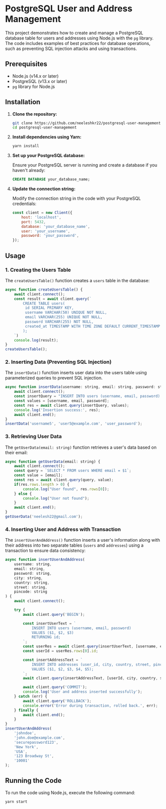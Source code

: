 ﻿# PostgreSQL User and Address Management

This project demonstrates how to create and manage a PostgreSQL database table for users and addresses using Node.js with the `pg` library. The code includes examples of best practices for database operations, such as preventing SQL injection attacks and using transactions.

## Prerequisites

- Node.js (v14.x or later)
- PostgreSQL (v13.x or later)
- `pg` library for Node.js

## Installation

1. **Clone the repository:**

    ```bash
    git clone https://github.com/neeleshkr22/postgresql-user-management.git
    cd postgresql-user-management
    ```

2. **Install dependencies using Yarn:**

    ```bash
    yarn install
    ```

3. **Set up your PostgreSQL database:**

    Ensure your PostgreSQL server is running and create a database if you haven't already:

    ```sql
    CREATE DATABASE your_database_name;
    ```

4. **Update the connection string:**

    Modify the connection string in the code with your PostgreSQL credentials:

    ```javascript
    const client = new Client({
        host: 'localhost',
        port: 5432,
        database: 'your_database_name',
        user: 'your_username',
        password: 'your_password',
    });
    ```

## Usage

### 1. Creating the Users Table

The `createUsersTable()` function creates a `users` table in the database:

```javascript
async function createUsersTable() {
    await client.connect();
    const result = await client.query(`
        CREATE TABLE users(
         id SERIAL PRIMARY KEY,
         username VARCHAR(50) UNIQUE NOT NULL,
         email VARCHAR(255) UNIQUE NOT NULL,
         password VARCHAR(255) NOT NULL,
         created_at TIMESTAMP WITH TIME ZONE DEFAULT CURRENT_TIMESTAMP
        );
    `)
    console.log(result);
}
createUsersTable();
```
### 2. Inserting Data (Preventing SQL Injection)

The `insertData()` function inserts user data into the users table using parameterized queries to prevent SQL injection.

```javascript
async function insertData(username: string, email: string, password: string) {
    await client.connect();
    const insertQuery = "INSERT INTO users (username, email, password) VALUES ($1, $2, $3)";
    const values = [username, email, password];
    const res = await client.query(insertQuery, values);
    console.log('Insertion success:', res);
    await client.end();
}
insertData('username5', 'user5@example.com', 'user_password');
```

### 3. Retrieving User Data
The `getUserData(email: string)` function retrieves a user's data based on their email:

```javascript
async function getUserData(email: string) {
    await client.connect();
    const query = `SELECT * FROM users WHERE email = $1`;
    const value = [email];
    const res = await client.query(query, value);
    if(res.rows.length > 0) {
        console.log("User found", res.rows[0]);
    } else {
        console.log("User not found");
    }
    await client.end();
}
getUserData('neelesh22@gmail.com');
```

### 4. Inserting User and Address with Transaction

The `insertUserAndAddress()` function inserts a user's information along with their address into two separate tables (`users` and `addresses`) using a transaction to ensure data consistency:

```javascript
async function insertUserAndAddress(
    username: string, 
    email: string, 
    password: string, 
    city: string, 
    country: string, 
    street: string, 
    pincode: string
) {
    await client.connect();

    try {
        await client.query('BEGIN');

        const insertUserText = `
            INSERT INTO users (username, email, password)
            VALUES ($1, $2, $3)
            RETURNING id;
        `;
        const userRes = await client.query(insertUserText, [username, email, password]);
        const userId = userRes.rows[0].id;

        const insertAddressText = `
            INSERT INTO addresses (user_id, city, country, street, pincode)
            VALUES ($1, $2, $3, $4, $5);
        `;
        await client.query(insertAddressText, [userId, city, country, street, pincode]);

        await client.query('COMMIT');
        console.log('User and address inserted successfully');
    } catch (err) {
        await client.query('ROLLBACK');
        console.error('Error during transaction, rolled back.', err);
    } finally {
        await client.end();
    }
}
insertUserAndAddress(
    'johndoe', 
    'john.doe@example.com', 
    'securepassword123', 
    'New York', 
    'USA', 
    '123 Broadway St', 
    '10001'
);
```

## Running the Code
To run the code using Node.js, execute the following command:
```bash
yarn start
```





